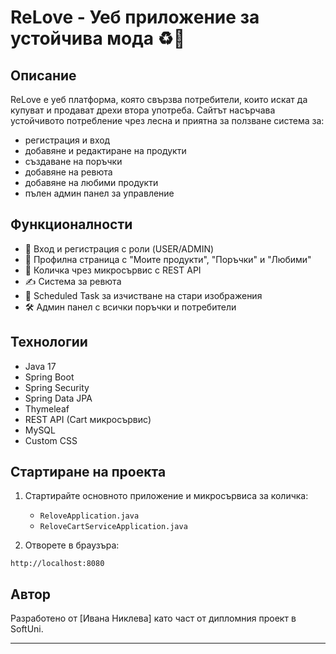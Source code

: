 # ReLove - Уеб приложение за устойчива мода ♻️👗

## Описание
ReLove е уеб платформа, която свързва потребители, които искат да купуват и продават дрехи втора употреба. Сайтът насърчава устойчивото потребление чрез лесна и приятна за ползване система за:
- регистрация и вход
- добавяне и редактиране на продукти
- създаване на поръчки
- добавяне на ревюта
- добавяне на любими продукти
- пълен админ панел за управление

## Функционалности
- 🔐 Вход и регистрация с роли (USER/ADMIN)
- 👤 Профилна страница с "Моите продукти", "Поръчки" и "Любими"
- 🛒 Количка чрез микросървис с REST API
- ✍️ Система за ревюта
- 🧼 Scheduled Task за изчистване на стари изображения
- 🛠 Админ панел с всички поръчки и потребители

## Технологии
- Java 17
- Spring Boot
- Spring Security
- Spring Data JPA
- Thymeleaf
- REST API (Cart микросървис)
- MySQL
- Custom CSS

## Стартиране на проекта


1. Стартирайте основното приложение и микросървиса за количка:
    - `ReloveApplication.java`
    - `ReloveCartServiceApplication.java`

3. Отворете в браузъра:
```
http://localhost:8080
```

## Автор
Разработено от [Ивана Никлева] като част от дипломния проект в SoftUni.

---

